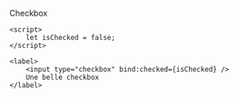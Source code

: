 <!-- .slide: class="with-code-bg-dark" -->

Checkbox

```svelte
<script>
	let isChecked = false;
</script>

<label>
	<input type="checkbox" bind:checked={isChecked} />
	Une belle checkbox
</label>
```
